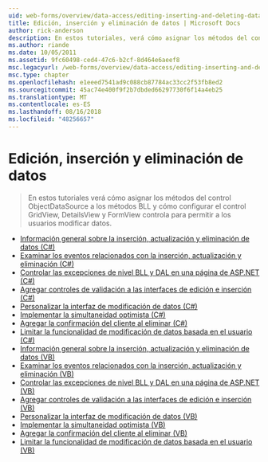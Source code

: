 ```yaml
---
uid: web-forms/overview/data-access/editing-inserting-and-deleting-data/index
title: Edición, inserción y eliminación de datos | Microsoft Docs
author: rick-anderson
description: En estos tutoriales, verá cómo asignar los métodos del control ObjectDataSource a los métodos BLL y cómo configurar el control GridView, DetailsView y FormView co...
ms.author: riande
ms.date: 10/05/2011
ms.assetid: 9fc60498-ced4-47c6-b2cf-8d464e6aeef8
msc.legacyurl: /web-forms/overview/data-access/editing-inserting-and-deleting-data
msc.type: chapter
ms.openlocfilehash: e1eeed7541ad9c088cb87784ac33cc2f53fb8ed2
ms.sourcegitcommit: 45ac74e400f9f2b7dbded66297730f6f14a4eb25
ms.translationtype: MT
ms.contentlocale: es-ES
ms.lasthandoff: 08/16/2018
ms.locfileid: "48256657"
---
```

<a name="editing-inserting-and-deleting-data"></a>Edición, inserción y eliminación de datos
====================
> En estos tutoriales verá cómo asignar los métodos del control ObjectDataSource a los métodos BLL y cómo configurar el control GridView, DetailsView y FormView controla para permitir a los usuarios modificar datos.


- [Información general sobre la inserción, actualización y eliminación de datos (C#)](an-overview-of-inserting-updating-and-deleting-data-cs.md)
- [Examinar los eventos relacionados con la inserción, actualización y eliminación (C#)](examining-the-events-associated-with-inserting-updating-and-deleting-cs.md)
- [Controlar las excepciones de nivel BLL y DAL en una página de ASP.NET (C#)](handling-bll-and-dal-level-exceptions-in-an-asp-net-page-cs.md)
- [Agregar controles de validación a las interfaces de edición e inserción (C#)](adding-validation-controls-to-the-editing-and-inserting-interfaces-cs.md)
- [Personalizar la interfaz de modificación de datos (C#)](customizing-the-data-modification-interface-cs.md)
- [Implementar la simultaneidad optimista (C#)](implementing-optimistic-concurrency-cs.md)
- [Agregar la confirmación del cliente al eliminar (C#)](adding-client-side-confirmation-when-deleting-cs.md)
- [Limitar la funcionalidad de modificación de datos basada en el usuario (C#)](limiting-data-modification-functionality-based-on-the-user-cs.md)
- [Información general sobre la inserción, actualización y eliminación de datos (VB)](an-overview-of-inserting-updating-and-deleting-data-vb.md)
- [Examinar los eventos relacionados con la inserción, actualización y eliminación (VB)](examining-the-events-associated-with-inserting-updating-and-deleting-vb.md)
- [Controlar las excepciones de nivel BLL y DAL en una página de ASP.NET (VB)](handling-bll-and-dal-level-exceptions-in-an-asp-net-page-vb.md)
- [Agregar controles de validación a las interfaces de edición e inserción (VB)](adding-validation-controls-to-the-editing-and-inserting-interfaces-vb.md)
- [Personalizar la interfaz de modificación de datos (VB)](customizing-the-data-modification-interface-vb.md)
- [Implementar la simultaneidad optimista (VB)](implementing-optimistic-concurrency-vb.md)
- [Agregar la confirmación del cliente al eliminar (VB)](adding-client-side-confirmation-when-deleting-vb.md)
- [Limitar la funcionalidad de modificación de datos basada en el usuario (VB)](limiting-data-modification-functionality-based-on-the-user-vb.md)
